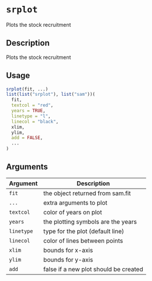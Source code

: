 # `srplot`

Plots the stock recruitment


## Description

Plots the stock recruitment


## Usage

```r
srplot(fit, ...)
list(list("srplot"), list("sam"))(
  fit,
  textcol = "red",
  years = TRUE,
  linetype = "l",
  linecol = "black",
  xlim,
  ylim,
  add = FALSE,
  ...
)
```


## Arguments

Argument      |Description
------------- |----------------
`fit`     |     the object returned from sam.fit
`...`     |     extra arguments to plot
`textcol`     |     color of years on plot
`years`     |     the plotting symbols are the years
`linetype`     |     type for the plot (default line)
`linecol`     |     color of lines between points
`xlim`     |     bounds for x-axis
`ylim`     |     bounds for y-axis
`add`     |     false if a new plot should be created


